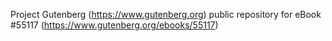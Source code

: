 Project Gutenberg (https://www.gutenberg.org) public repository for
eBook #55117 (https://www.gutenberg.org/ebooks/55117)
